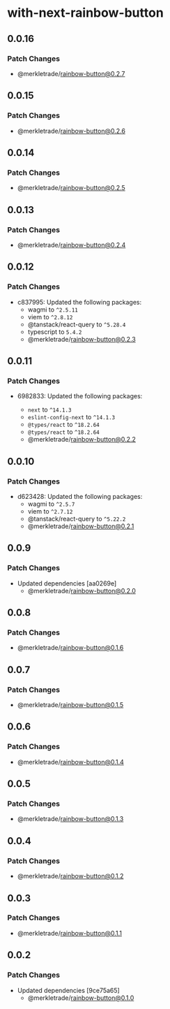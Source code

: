 # with-next-rainbow-button

## 0.0.16

### Patch Changes

- @merkletrade/rainbow-button@0.2.7

## 0.0.15

### Patch Changes

- @merkletrade/rainbow-button@0.2.6

## 0.0.14

### Patch Changes

- @merkletrade/rainbow-button@0.2.5

## 0.0.13

### Patch Changes

- @merkletrade/rainbow-button@0.2.4

## 0.0.12

### Patch Changes

- c837995: Updated the following packages:
  - wagmi to `^2.5.11`
  - viem to `^2.8.12`
  - @tanstack/react-query to `^5.28.4`
  - typescript to `5.4.2`
  - @merkletrade/rainbow-button@0.2.3

## 0.0.11

### Patch Changes

- 6982833: Updated the following packages:

  - `next` to `^14.1.3`
  - `eslint-config-next` to `^14.1.3`
  - `@types/react` to `^18.2.64`
  - `@types/react` to `^18.2.64`
  - @merkletrade/rainbow-button@0.2.2

## 0.0.10

### Patch Changes

- d623428: Updated the following packages:
  - wagmi to `^2.5.7`
  - viem to `^2.7.12`
  - @tanstack/react-query to `^5.22.2`
  - @merkletrade/rainbow-button@0.2.1

## 0.0.9

### Patch Changes

- Updated dependencies [aa0269e]
  - @merkletrade/rainbow-button@0.2.0

## 0.0.8

### Patch Changes

- @merkletrade/rainbow-button@0.1.6

## 0.0.7

### Patch Changes

- @merkletrade/rainbow-button@0.1.5

## 0.0.6

### Patch Changes

- @merkletrade/rainbow-button@0.1.4

## 0.0.5

### Patch Changes

- @merkletrade/rainbow-button@0.1.3

## 0.0.4

### Patch Changes

- @merkletrade/rainbow-button@0.1.2

## 0.0.3

### Patch Changes

- @merkletrade/rainbow-button@0.1.1

## 0.0.2

### Patch Changes

- Updated dependencies [9ce75a65]
  - @merkletrade/rainbow-button@0.1.0

